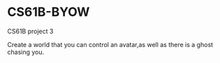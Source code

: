 # CS61B-BYOW
CS61B project 3

Create a world that you can control an avatar,as well as there is a ghost chasing you.
